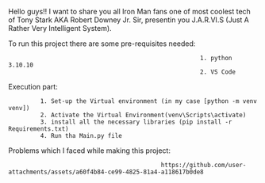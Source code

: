 Hello guys!! I want to share you all Iron Man fans one of most coolest tech of Tony Stark AKA Robert Downey Jr. Sir, presentin you J.A.R.VI.S (Just A Rather Very Intelligent System).





To run this project there are some pre-requisites needed: 





                                                          1. python 3.10.10
                                                          2. VS Code



Execution part:





             1. Set-up the Virtual environment (in my case [python -m venv venv])
             2. Activate the Virtual Environment(venv\Scripts\activate)
             3. install all the necessary libraries (pip install -r Requirements.txt)
             4. Run tha Main.py file







Problems which I faced while making this project:



                                               https://github.com/user-attachments/assets/a60f4b84-ce99-4825-81a4-a118617b0de8

